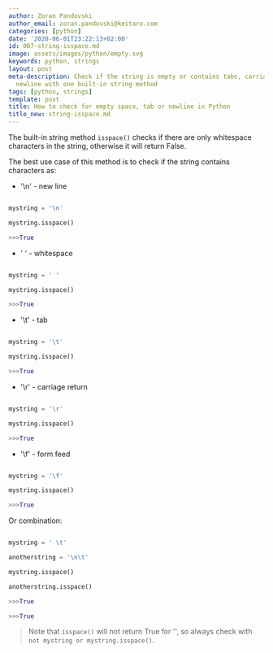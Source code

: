 ```yaml
---
author: Zoran Pandovski
author_email: zoran.pandovski@keitaro.com
categories: [python]
date: '2020-06-01T23:22:13+02:00'
id: 007-string-isspace.md
image: assets/images/python/empty.svg
keywords: python, strings
layout: post
meta-description: Check if the string is empty or contains tabs, carriage return,
  newline with one built-in string method
tags: [python, strings]
template: post
title: How to check for empty space, tab or newline in Python
title_new: string-isspace.md
---
```




The built-in string method `isspace()` checks if there are only whitespace characters in the string, otherwise it will return False.

The best use case of this method is to check if the string contains characters as:



* '\n' - new line



```python

mystring = '\n'

mystring.isspace()

>>>True

```



* ' ' - whitespace



```python

mystring = ' '

mystring.isspace()

>>>True

```



* '\t' - tab



```python

mystring = '\t'

mystring.isspace()

>>>True

```



* '\r' - carriage return



```python

mystring = '\r'

mystring.isspace()

>>>True

```



* '\f' - form feed



```python

mystring = '\f'

mystring.isspace()

>>>True

```



Or combination:



```python

mystring = ' \t'

anotherstring = '\n\t'

mystring.isspace()

anotherstring.isspace()

>>>True

>>>True

```



>Note that `isspace()` will not return True for '', so always check with `not mystring or mystring.isspace()`.